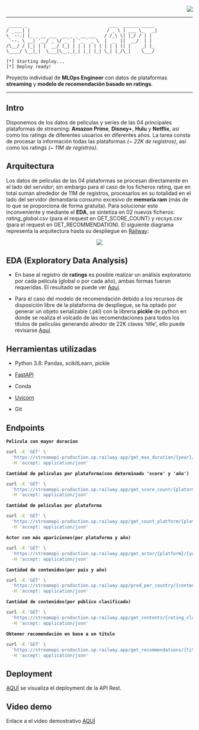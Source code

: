 <p align="right"><a href="https://github.com/v1c4r10us/stream-api"><img src="https://img.shields.io/badge/view%20on%20github-%232671E5.svg?style=for-the-badge&logo=githubactions&logoColor=white"/></a></p>

***

```plaintext
 _____ _                               ___  ______ _____ 
/  ___| |                             / _ \ | ___ \_   _|
\ `--.| |_ _ __ ___  __ _ _ __ ___   / /_\ \| |_/ / | |  
 `--. \ __| '__/ _ \/ _` | '_ ` _ \  |  _  ||  __/  | |  
/\__/ / |_| | |  __/ (_| | | | | | | | | | || |    _| |_ 
\____/ \__|_|  \___|\__,_|_| |_| |_| \_| |_/\_|    \___/ 

[*] Starting deploy...
[*] Deploy ready!
```

Proyecto individual de **MLOps Engineer** con datos de plataformas **streaming** y **modelo de recomendación basado en ratings**.



---



## Intro



Disponemos de los datos de peliculas y series de las 04 principales plataformas de streaming: **Amazon Prime**, **Disney+**, **Hulu** y **Netflix**, así como los ratings de diferentes usuarios en diferentes años. La tarea consta de procesar la información todas las plataformas *(~ 22K de registros)*, así como los ratings *(~ 11M de registros)*.



## Arquitectura

Los datos de películas de las 04 plataformas se procesan directamente en el lado del servidor; sin embargo para el caso de los ficheros rating, que en total suman alrededor de 11M de registros, procesarlos en su totalidad en el lado del servidor demandaría consumo excesivo de **memoria ram** (más de lo que se proporciona de forma gratuita). Para solucionar este inconveniente y mediante el **EDA**, se sintetiza en 02 nuevos ficheros: *rating_global.csv* (para el request en GET_SCORE_COUNT) y *recsys.csv* (para el request en GET_RECOMMENDATION). El siguiente diagrama representa la arquitectura hasta su despliegue en <a href=https://railway.app/>Railway</a>:

<p align="center"><img src="https://drive.google.com/uc?export=view&id=1m4BaoEa1_PW10Ukc_74VXKaqOcAuc--O"></img></p>

## EDA (Exploratory Data Analysis)

+ En base al registro de **ratings** es posible realizar un análisis exploratorio por cada pelicula (global o por cada año), ambas formas fueron requeridas. El resultado se puede ver <a href=https://github.com/v1c4r10us/stream_api/blob/main/ratings/EDA.ipynb>Aquí</a>.

+ Para el caso del modelo de recomendación debido a los recursos de disposición libre de la plataforma de despliegue, se ha optado por generar un objeto serializable (.pkl) con la libreria **pickle** de python en donde se realiza el volcado de las recomendaciones para todos los títulos de películas generando alredor de 22K claves 'title', ello puede revisarse <a href=https://github.com/v1c4r10us/stream_api/blob/main/datasets/model.ipynb>Aquí</a>.

## Herramientas utilizadas



+ Python 3.8: Pandas, scikitLearn, pickle

+ <a href=https://fastapi.tiangolo.com/>FastAPI</a>

+ Conda

+ <a href=https://www.uvicorn.org/>Uvicorn</a>

+ Git



## Endpoints

**`Pelicula con mayor duracion`**
```bash
curl -X 'GET' \
  'https://streamapi-production.up.railway.app/get_max_duration/{year}/{platform}/{duration_type}' \
  -H 'accept: application/json'
```

**`Cantidad de películas por plataforma(con determinado 'score' y 'año')`**
```bash
curl -X 'GET' \
  'https://streamapi-production.up.railway.app/get_score_count/{platorm}/{scored}/{year}' \
  -H 'accept: application/json'
```

**`Cantidad de películas por plataforma`**
```bash
curl -X 'GET' \
  'https://streamapi-production.up.railway.app/get_count_platform/{platform}' \
  -H 'accept: application/json'
```

**`Actor con más apariciones(por plataforma y año)`**
```bash
curl -X 'GET' \
  'https://streamapi-production.up.railway.app/get_actor/{platform}/{year}' \
  -H 'accept: application/json'
```

**`Cantidad de contenidos(por pais y año)`**
```bash
curl -X 'GET' \
  'https://streamapi-production.up.railway.app/prod_per_country/{content_type}/{country}/{year}' \
  -H 'accept: application/json'
```

**`Cantidad de contenidos(por público clasificado)`**
```bash
curl -X 'GET' \
  'https://streamapi-production.up.railway.app/get_contents/{rating_class}' \
  -H 'accept: application/json'
```

**`Obtener recomendación en base a un título`**
```bash
curl -X 'GET' \
  'https://streamapi-production.up.railway.app/get_recommendations/{title}' \
  -H 'accept: application/json'
```
## Deployment

<a href=https://streamapi-production.up.railway.app/docs> AQUÍ</a> se visualiza el deployment de la API Rest.

## Video demo

Enlace a el video demostrativo <a href=https://youtu.be/LE3QT_eFeEM>AQUÍ</a>
